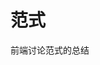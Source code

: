 <!--
 * @Author: 明华
 * @Date: 2021-02-05 05:51:36
 * @LastEditors: 明华
 * @LastEditTime: 2021-02-05 05:51:56
 * @Description: 
 * @FilePath: /frontend-training/paradigm/readme.md
-->

# 范式

前端讨论范式的总结
